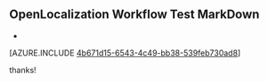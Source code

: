 ## OpenLocalization Workflow Test MarkDown
* 

[AZURE.INCLUDE [4b671d15-6543-4c49-bb38-539feb730ad8](calleeMd1.md)]

 
thanks!